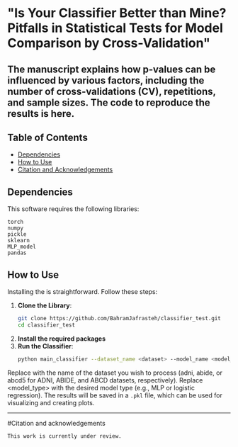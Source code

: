 # "Is Your Classifier Better than Mine? Pitfalls in Statistical Tests for Model Comparison by Cross-Validation"


The manuscript explains how p-values can be influenced by various factors, including the number of cross-validations (CV), repetitions, and sample sizes.
The code to reproduce the results is here.
---

## Table of Contents
- [Dependencies](#dependencies)
- [How to Use](#how-to-use)
- [Citation and Acknowledgements](#citation-and-acknowledgements)

## Dependencies
This software requires the following libraries:
```
torch
numpy
pickle
sklearn
MLP_model
pandas
```


## How to Use
Installing the is straightforward. Follow these steps:

1. **Clone the Library**:
   ```bash
   git clone https://github.com/BahramJafrasteh/classifier_test.git
   cd classifier_test
2. **Install the required packages**
3. **Run the Classifier**:
    ```bash
    python main_classifier --dataset_name <dataset> --model_name <model_type>
Replace <dataset> with the name of the dataset you wish to process (adni, abide, or abcd5 for ADNI, ABIDE, and ABCD datasets, respectively).
Replace <model_type> with the desired model type (e.g., MLP or logistic regression).
The results will be saved in a `.pkl` file, which can be used for visualizing and creating plots.


 -------- 

#Citation and acknowledgements


```
This work is currently under review.

```





